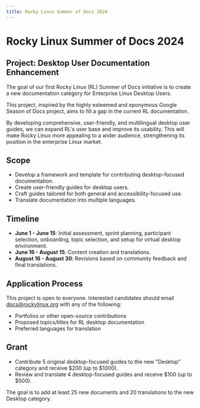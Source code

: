 ```yaml
---
title: Rocky Linux Summer of Docs 2024
---
```



# Rocky Linux Summer of Docs 2024

## Project: Desktop User Documentation Enhancement

The goal of our first Rocky Linux (RL) Summer of Docs initiative is to create a new documentation category for Enterprise Linux Desktop Users. 

This project, inspired by the highly esteemed and eponymous Google Season of Docs project, aims to fill a gap in the current RL documentation.

By developing comprehensive, user-friendly, and multilingual desktop user guides, we can expand RL's user base and improve its usability. This will make Rocky Linux more appealing to a wider audience, strengthening its position in the enterprise Linux market.

## Scope

- Develop a framework and template for contributing desktop-focused documentation.
- Create user-friendly guides for desktop users.
- Craft guides tailored for both general and accessibility-focused use.
- Translate documentation into multiple languages.

## Timeline

- **June 1 - June 15**: Initial assessment, sprint planning, participant selection, onboarding, topic selection, and setup for virtual desktop environment.
- **June 16 - August 15**: Content creation and translations.
- **August 16 - August 30**: Revisions based on community feedback and final translations.

## Application Process
This project is open to everyone. Interested candidates should email docs@rockylinux.org with any of the following:

- Portfolios or other open-source contributions
- Proposed topics/titles for RL desktop documentation
- Preferred languages for translation

## Grant

- Contribute 5 original desktop-focused guides to the new "Desktop" category and receive $200 (up to $1000).
- Review and translate 4 desktop-focused guides and receive $100 (up to $500).

The goal is to add at least 25 new documents and 20 translations to the new Desktop category.




